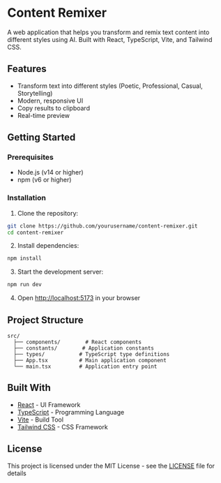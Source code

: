 # Content Remixer

A web application that helps you transform and remix text content into different styles using AI. Built with React, TypeScript, Vite, and Tailwind CSS.

## Features

- Transform text into different styles (Poetic, Professional, Casual, Storytelling)
- Modern, responsive UI
- Copy results to clipboard
- Real-time preview

## Getting Started

### Prerequisites

- Node.js (v14 or higher)
- npm (v6 or higher)

### Installation

1. Clone the repository:
```bash
git clone https://github.com/yourusername/content-remixer.git
cd content-remixer
```

2. Install dependencies:
```bash
npm install
```

3. Start the development server:
```bash
npm run dev
```

4. Open [http://localhost:5173](http://localhost:5173) in your browser

## Project Structure

```
src/
  ├── components/        # React components
  ├── constants/        # Application constants
  ├── types/           # TypeScript type definitions
  ├── App.tsx          # Main application component
  └── main.tsx         # Application entry point
```

## Built With

- [React](https://reactjs.org/) - UI Framework
- [TypeScript](https://www.typescriptlang.org/) - Programming Language
- [Vite](https://vitejs.dev/) - Build Tool
- [Tailwind CSS](https://tailwindcss.com/) - CSS Framework

## License

This project is licensed under the MIT License - see the [LICENSE](LICENSE) file for details
